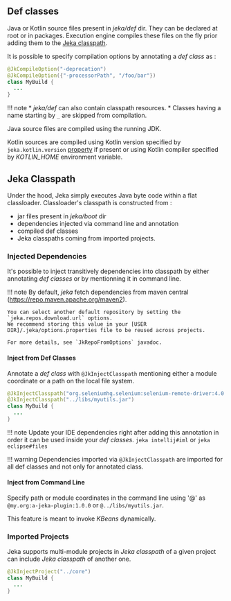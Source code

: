 ## Def classes

Java or Kotlin source files present in _jeka/def_ dir. They can be declared at root or 
in packages.
Execution engine compiles these files on the fly prior adding them to the [Jeka classpath](#jeka-classpath).

It is possible to specify compilation options by annotating a _def class_ as :

```Java
@JkCompileOption("-deprecation")
@JkCompileOption({"-processorPath", "/foo/bar"})
class MyBuild {
  ...
}
```

!!! note
    * _jeka/def_ can also contain classpath resources.
    * Classes having a name starting by `_` are skipped from compilation.

Java source files are compiled using the running JDK.

Kotlin sources are compiled using Kotlin version specified by `jeka.kotlin.version` [property](#properties) if present or 
using Kotlin compiler specified by _KOTLIN_HOME_ environment variable. 


## Jeka Classpath

Under the hood, Jeka simply executes Java byte code within a flat classloader.
Classloader's classpath is constructed from :

* jar files present in _jeka/boot_ dir
* dependencies injected via command line and annotation
* compiled def classes
* Jeka classpaths coming from imported projects.

### Injected Dependencies

It's possible to inject transitively dependencies into classpath by either annotating _def classes_ or by mentionning it in command line.

!!! note
    By default, _jeka_ fetch dependencies from maven central (https://repo.maven.apache.org/maven2).

    You can select another default repository by setting the `jeka.repos.download.url` options. 
    We recommend storing this value in your [USER DIR]/.jeka/options.properties file to be reused across projects.

    For more details, see `JkRepoFromOptions` javadoc.

#### Inject from Def Classes

Annotate a _def class_ with `@JkInjectClasspath` mentioning either a module coordinate or a path on the local file system.

```Java
@JkInjectClasspath("org.seleniumhq.selenium:selenium-remote-driver:4.0.0")
@JkInjectClasspath("../libs/myutils.jar")
class MyBuild {
  ...
}
```

!!! note
    Update your IDE dependencies right after adding this annotation in order it can be 
    used inside your _def classes_.
    `jeka intellij#iml` or `jeka eclipse#files`

!!! warning
    Dependencies imported via `@JkInjectClasspath` are imported for all def classes and not only for annotated class.


#### Inject from Command Line

Specify path or module coordinates in the command line using '@' as `@my.org:a-jeka-plugin:1.0.0` or `@../libs/myutils.jar`.

This feature is meant to invoke _KBeans_ dynamically.

### Imported Projects

Jeka supports multi-module projects in _Jeka classpath_ of a given project can include _Jeka classpath_ of another one.

```Java
@JkInjectProject("../core")
class MyBuild {
  ...
}
```
